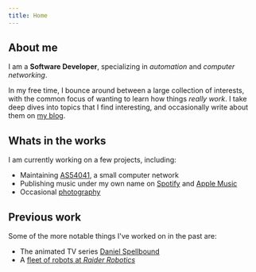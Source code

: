 ```yaml
---
title: Home
---
```


## About me 

I am a **Software Developer**, specializing in *automation* and *computer networking*.

In my free time, I bounce around between a large collection of interests, with the common focus of wanting to learn how things *really work*. I take deep dives into topics that I find interesting, and occasionally write about them on [my blog](/blog).

## Whats in the works

I am currently working on a few projects, including:

- Maintaining [AS54041](https://as54041.peeringdb.com), a small computer network
- Publishing music under my own name on [Spotify](https://open.spotify.com/artist/1aLNEmgqBJkhfkEZvf8Vh5) and [Apple Music](https://music.apple.com/us/artist/evan-pratten/1611566708)
- Occasional <a href="https://instagram.com/evanpratten" target="_blank" rel="me">photography</a>

<!-- I am also working on an Internet-Draft:

- [draft-evan-amateur-radio-ipv6](https://datatracker.ietf.org/doc/html/draft-evan-amateur-radio-ipv6) - Globally Unique IPv6 Addressing for Amateur Radio -->

## Previous work

Some of the more notable things I've worked on in the past are:

- The animated TV series [Daniel Spellbound](https://www.imdb.com/title/tt13983670/)
- A [fleet of robots at *Raider Robotics*](/robotics/5024)
